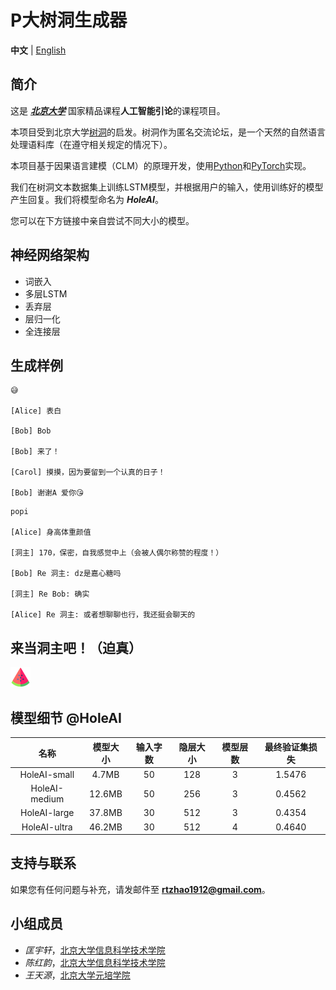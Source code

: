 # P大树洞生成器

**中文** | [English](index.md)

## 简介

这是 [***北京大学***](https://www.pku.edu.cn) 国家精品课程**人工智能引论**的课程项目。

本项目受到北京大学[树洞](https://pkuhelper.pku.edu.cn/hole/)的启发。树洞作为匿名交流论坛，是一个天然的自然语言处理语料库（在遵守相关规定的情况下）。

本项目基于因果语言建模（CLM）的原理开发，使用[Python](https://www.python.org)和[PyTorch](https://pytorch.org)实现。

我们在树洞文本数据集上训练LSTM模型，并根据用户的输入，使用训练好的模型产生回复。我们将模型命名为 ***HoleAI***。

您可以在下方链接中亲自尝试不同大小的模型。

## 神经网络架构

- 词嵌入
- 多层LSTM
- 丢弃层
- 层归一化
- 全连接层

## 生成样例
```
😅

[Alice] 表白

[Bob] Bob

[Bob] 来了！

[Carol] 摸摸，因为要留到一个认真的日子！

[Bob] 谢谢A 爱你😘
```
```
popi

[Alice] 身高体重颜值

[洞主] 170，保密，自我感觉中上（会被人偶尔称赞的程度！）

[Bob] Re 洞主: dz是嘉心糖吗

[洞主] Re Bob: 确实

[Alice] Re 洞主: 或者想聊聊也行，我还挺会聊天的
```

## 来当洞主吧！（迫真）

<!-- [😅😅😅😅😅😅😅😅😅😅😅😅😅😅😅😅😅😅😅😅😅😅😅😅😅😅😅😅😅😅😅😅😅😅](https://share.streamlit.io/hirojifukuyama/pkuhole/app.py) -->
[![](Unknown)](https://share.streamlit.io/hirojifukuyama/pkuhole/app.py)

## 模型细节 @HoleAI

|名称|模型大小|输入字数|隐层大小|模型层数|最终验证集损失|
| :------: | :------: | :------: | :------: | :------: | :------: |
|HoleAI-small|4.7MB|50|128|3|1.5476|
|HoleAI-medium|12.6MB|50|256|3|0.4562|
|HoleAI-large|37.8MB|30|512|3|0.4354|
|HoleAI-ultra|46.2MB|30|512|4|0.4640|

## 支持与联系

如果您有任何问题与补充，请发邮件至 **rtzhao1912@gmail.com**。

## 小组成员
- *匡宇轩*，[北京大学信息科学技术学院](https://eecs.pku.edu.cn)
- *陈红韵*，[北京大学信息科学技术学院](https://eecs.pku.edu.cn)
- *王天源*，[北京大学元培学院](https://yuanpei.pku.edu.cn)